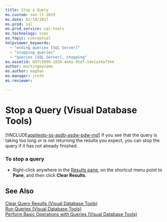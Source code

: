 ```yaml
---
title: Stop a Query
ms.custom: seo-lt-2019
ms.date: 01/19/2017
ms.prod: sql
ms.prod_service: sql-tools
ms.technology: ssms
ms.topic: conceptual
helpviewer_keywords: 
  - "ending queries [SQL Server]"
  - "stopping queries"
  - "queries [SQL Server], stopping"
ms.assetid: b97c5099-1039-4e6a-95df-14e1a34af344
author: markingmyname
ms.author: maghan
ms.manager: jroth
ms.reviewer: 

---
```

# Stop a Query (Visual Database Tools)
[!INCLUDE[appliesto-ss-asdb-asdw-pdw-md](../../includes/appliesto-ss-asdb-asdw-pdw-md.md)]
If you see that the query is taking too long or is not returning the results you expect, you can stop the query if it has not already finished.  
  
### To stop a query  
  
-   Right-click anywhere in the [Results pane](../../ssms/visual-db-tools/results-pane-visual-database-tools.md), on the shortcut menu point to **Pane**, and then click **Clear Results**.  
  
## See Also  
[Clear Query Results &#40;Visual Database Tools&#41;](../../ssms/visual-db-tools/clear-query-results-visual-database-tools.md)  
[Run Queries &#40;Visual Database Tools&#41;](../../ssms/visual-db-tools/run-queries-visual-database-tools.md)  
[Perform Basic Operations with Queries &#40;Visual Database Tools&#41;](../../ssms/visual-db-tools/perform-basic-operations-with-queries-visual-database-tools.md)  
  

